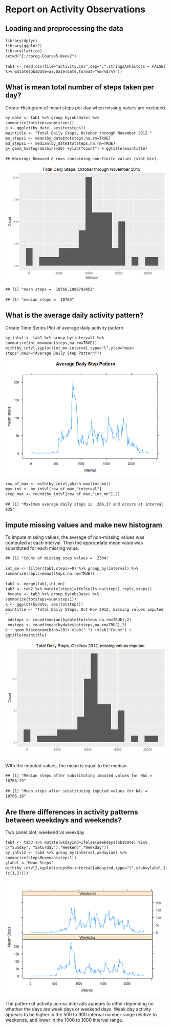 Report on Activity Observations
===============================

Loading and preprocessing the data
----------------------------------

    library(dplyr)
    library(ggplot2)
    library(lattice)
    setwd("I:/rprog-Course5-Week2")

    tab1 <- read.csv(file="activity.csv",sep=",",stringsAsFactors = FALSE) %>% mutate(obsDate=as.Date(date,format="%m/%d/%Y"))

What is mean total number of steps taken per day?
-------------------------------------------------

Create Histogram of mean steps per day when missing values are excluded.

    by_date <- tab1 %>% group_by(obsDate) %>% summarize(totsteps=sum(steps))
    g <- ggplot(by_date, aes(totsteps))
    maintitle <- "Total Daily Steps, October through November 2012 "
    mn_steps1 <- mean(by_date$totsteps,na.rm=TRUE)
    md_steps1 <- median(by_date$totsteps,na.rm=TRUE)
    g+ geom_histogram(bins=20) +ylab("Count") + ggtitle(maintitle)

    ## Warning: Removed 8 rows containing non-finite values (stat_bin).

![](PA1_template_files/figure-markdown_strict/unnamed-chunk-3-1.png)

    ## [1] "mean steps =  10766.1886792453"

    ## [1] "median steps =  10765"

What is the average daily activity pattern?
-------------------------------------------

Create Time Series Plot of average daily activity pattern

    by_intvl <- tab1 %>% group_by(interval) %>% summarize(int_mn=mean(steps,na.rm=TRUE))
    with(by_intvl,xyplot(int_mn~interval,type="l",ylab="mean steps",main="Average Daily Step Pattern"))

![](PA1_template_files/figure-markdown_strict/unnamed-chunk-5-1.png)

    row_of_max <- with(by_intvl,which.max(int_mn))
    max_int <- by_intvl[row_of_max,"interval"]
    step_max <- round(by_intvl[row_of_max,"int_mn"],2)

    ## [1] "Maximum average daily steps is  206.17 and occurs at interval  835"

impute missing values and make new histogram
--------------------------------------------

To impute missing values, the average of non-missing values was computed
at each interval. Then the appropriate mean value was substituted for
each missing value.

    ## [1] "Count of missing step values =  2304"

    int_mn <- filter(tab1,steps>=0) %>% group_by(interval) %>% summarize(replc=mean(steps,na.rm=TRUE))

    tab2 <- merge(tab1,int_mn)
    tab3 <- tab2 %>% mutate(steps1=ifelse(is.na(steps),replc,steps))
     bydate <- tab3 %>% group_by(obsDate) %>% summarize(totsteps=sum(steps1))
    k <- ggplot(bydate, aes(totsteps))
    maintitle <- "Total Daily Steps, Oct-Nov 2012, missing values imputed "
     mdsteps <- round(median(bydate$totsteps,na.rm=TRUE),2)
     mnsteps <- round(mean(bydate$totsteps,na.rm=TRUE),2)
    k + geom_histogram(bins=20)+ xlab(" ") +ylab("Count") + ggtitle(maintitle)

![](PA1_template_files/figure-markdown_strict/unnamed-chunk-8-1.png)

WIth the imputed values, the mean is equal to the median.

    ## [1] "Median steps after substituting imputed values for NAs =  10766.19"

    ## [1] "Mean steps after substituting imputed values for NAs =  10766.19"

Are there differences in activity patterns between weekdays and weekends?
-------------------------------------------------------------------------

Two panel plot, weekend vs weekday

    tab4 <- tab3 %>% mutate(wkdayind=ifelse(weekdays(obsDate) %in% c("Sunday", "Saturday"),"Weekend","Weekday"))
    by_intvl2 <- tab4 %>% group_by(interval,wkdayind) %>% summarize(stepsMn=mean(steps1))
    ylabel <-"Mean Steps"
    with(by_intvl2,xyplot(stepsMn~interval|wkdayind,type="l",ylab=ylabel,layout=(c(1,2))))

![](PA1_template_files/figure-markdown_strict/unnamed-chunk-10-1.png)

The pattern of activity across intervals appears to differ depending on
whether the days are week days or weekend days. Week day activity
appears to be higher in the 500 to 900 interval number range relative to
weekends, and lower in the 1000 to 1800 interval range.
